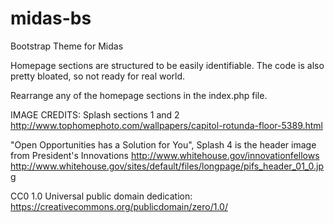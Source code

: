 midas-bs
========

Bootstrap Theme for Midas

Homepage sections are structured to be easily identifiable.  The code is also pretty bloated, so not ready for real world.

Rearrange any of the homepage sections in the index.php file.

IMAGE CREDITS:
Splash sections 1 and 2
http://www.tophomephoto.com/wallpapers/capitol-rotunda-floor-5389.html

"Open Opportunities has a Solution for You", Splash 4 is the header image from President's Innovations
http://www.whitehouse.gov/innovationfellows
http://www.whitehouse.gov/sites/default/files/longpage/pifs_header_01_0.jpg


CC0 1.0 Universal public domain dedication:  
https://creativecommons.org/publicdomain/zero/1.0/
